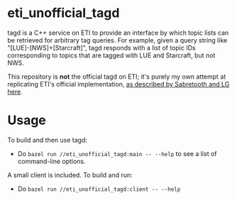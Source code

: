 eti_unofficial_tagd
===================
tagd is a C++ service on ETI to provide an interface by which topic lists can be retrieved for arbitrary tag queries. For example, given a query string like "[LUE]-[NWS]+[Starcraft]", tagd responds with a list of topic IDs corresponding to topics that are tagged with LUE and Starcraft, but not NWS.

This repository is __not__ the official tagd on ETI; it's purely my own attempt at replicating ETI's official implementation, [as described by Sabretooth and LG here](https://gist.github.com/shaldengeki/8125720).

Usage
========
To build and then use tagd:
- Do `bazel run //eti_unofficial_tagd:main -- --help` to see a list of command-line options.

A small client is included. To build and run:
- Do `bazel run //eti_unofficial_tagd:client -- --help`
